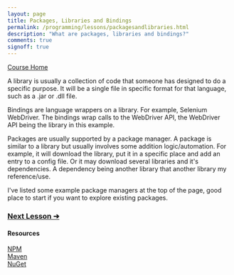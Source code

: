 ```yaml
---
layout: page
title: Packages, Libraries and Bindings
permalink: /programming/lessons/packagesandlibraries.html
description: "What are packages, libraries and bindings?"
comments: true
signoff: true
---
```

[Course Home](../course)

A library is usually a collection of code that someone has designed to do a specific purpose.  It will be a single file in specific format for that language, such as a .jar or .dll file.

Bindings are language wrappers on a library. For example, Selenium WebDriver. The bindings wrap calls to the WebDriver API, the WebDriver API being the library in this example.

Packages are usually supported by a package manager. A package is similar to a library but usually involves some addition logic/automation. For example, it will download the library, put it in a specific place and add an entry to a config file. Or it may download several libraries and it's dependencies. A dependency being another library that another library my reference/use.

I've listed some example package managers at the top of the page, good place to start if you want to explore existing packages. 

### [Next Lesson &#10132;](../lessons/sdksapis)

#### Resources
[NPM](https://www.npmjs.com/)  
[Maven](http://search.maven.org/)  
[NuGet](https://www.nuget.org/)